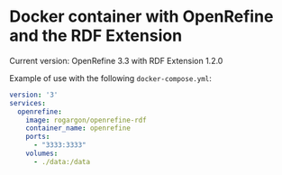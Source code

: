 # Docker container with OpenRefine and the RDF Extension

Current version: OpenRefine 3.3 with RDF Extension 1.2.0

Example of use with the following `docker-compose.yml`:

```yaml
version: '3'
services:
  openrefine:
    image: rogargon/openrefine-rdf
    container_name: openrefine
    ports:
      - "3333:3333"
    volumes:
      - ./data:/data
```
